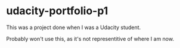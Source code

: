 # udacity-portfolio-p1

This was a project done when I was a Udacity student.

Probably won't use this, as it's not representitive of where I am now. 
